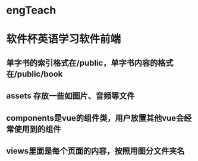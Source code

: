 # engTeach
# 软件杯英语学习软件前端

## 单字书的索引格式在/public，单字书内容的格式在/public/book
## assets 存放一些如图片、音频等文件
## components是vue的组件类，用户放置其他vue会经常使用到的组件
## views里面是每个页面的内容，按照用图分文件夹名


